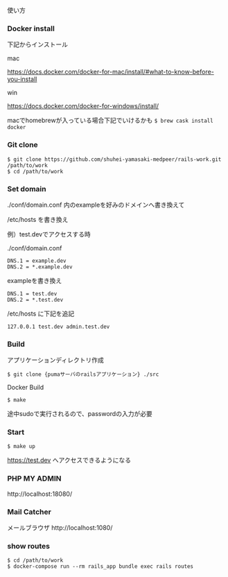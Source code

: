 使い方

### Docker install
下記からインストール

mac

https://docs.docker.com/docker-for-mac/install/#what-to-know-before-you-install

win

https://docs.docker.com/docker-for-windows/install/

macでhomebrewが入っている場合下記でいけるかも
`$ brew cask install docker`

### Git clone

```
$ git clone https://github.com/shuhei-yamasaki-medpeer/rails-work.git /path/to/work
$ cd /path/to/work
```

### Set domain

./conf/domain.conf 内のexampleを好みのドメインへ書き換えて

/etc/hosts を書き換え

例）test.devでアクセスする時

./conf/domain.conf
```
DNS.1 = example.dev
DNS.2 = *.example.dev
```
exampleを書き換え
```
DNS.1 = test.dev
DNS.2 = *.test.dev
```

/etc/hosts に下記を追記
```
127.0.0.1 test.dev admin.test.dev
```

### Build

アプリケーションディレクトリ作成

```
$ git clone {pumaサーバのrailsアプリケーション} ./src
```

Docker Build

```
$ make
```

途中sudoで実行されるので、passwordの入力が必要

### Start

```
$ make up
```

https://test.dev へアクセスできるようになる

### PHP MY ADMIN

http://localhost:18080/


### Mail Catcher

メールブラウザ
http://localhost:1080/


### show routes

```
$ cd /path/to/work
$ docker-compose run --rm rails_app bundle exec rails routes
```
